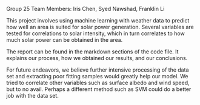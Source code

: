 Group 25
Team Members: Iris Chen, Syed Nawshad, Franklin Li

This project involves using machine learning with weather data to predict how well an area is suited for solar power generation. Several variables are tested for correlations to solar intensity, which in turn correlates to how much solar power can be obtained in the area.

The report can be found in the markdown sections of the code file. It explains our process, how we obtained our results, and our conclusions.

For future endeavors, we believe further intensive processing of the data set and extracting poor fitting samples would greatly help our model. We tried to correlate other variables such as surface albedo and wind speed, but to no avail. Perhaps a different method such as SVM could do a better job with the data set. 
